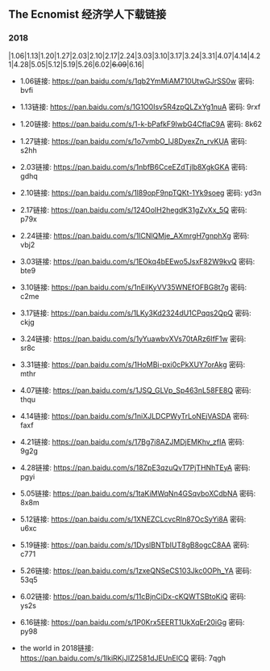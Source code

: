 ## The Ecnomist 经济学人下载链接

### 2018
|1.06|1.13|1.20|1.27|2.03|2.10|2.17|2.24|3.03|3.10|3.17|3.24|3.31|4.07|4.14|4.21|4.28|5.05|5.12|5.19|5.26|6.02|~~6.09~~|6.16|

- 1.06链接: https://pan.baidu.com/s/1qb2YmMiAM710UtwGJrSS0w 密码: bvfi
- 1.13链接: https://pan.baidu.com/s/1G1O0Isv5R4zpQLZxYg1nuA 密码: 9rxf
- 1.20链接: https://pan.baidu.com/s/1-k-bPafkF9IwbG4CflaC9A 密码: 8k62
- 1.27链接: https://pan.baidu.com/s/1o7vmbO_IJ8DyexZn_rvKUA 密码: s2hh
- 2.03链接: https://pan.baidu.com/s/1nbfB6CceEZdTjlb8XgkGKA 密码: gdhq
- 2.10链接: https://pan.baidu.com/s/1l89opF9npTQKt-1Yk9soeg 密码: yd3n
- 2.17链接: https://pan.baidu.com/s/124OoIH2hegdK31gZvXx_5Q 密码: p79x
- 2.24链接: https://pan.baidu.com/s/1lCNlQMje_AXmrgH7gnphXg 密码: vbj2
- 3.03链接: https://pan.baidu.com/s/1EOkq4bEEwo5JsxF82W9kvQ 密码: bte9
- 3.10链接: https://pan.baidu.com/s/1nEilKyVV35WNEfOFBG8t7g 密码: c2me
- 3.17链接: https://pan.baidu.com/s/1LKy3Kd2324dU1CPqqs2QpQ 密码: ckjg
- 3.24链接: https://pan.baidu.com/s/1yYuawbvXVs70tARz6IfF1w 密码: sr8c
- 3.31链接: https://pan.baidu.com/s/1HoMBi-pxi0cPkXUY7orAkg 密码: mthr
- 4.07链接: https://pan.baidu.com/s/1JSQ_GLVp_Sp463nL58FE8Q 密码: thqu
- 4.14链接: https://pan.baidu.com/s/1niXJLDCPWyTrLoNEjVASDA 密码: faxf
- 4.21链接: https://pan.baidu.com/s/17Bg7i8AZJMDjEMKhv_zfIA 密码: 9g2g
- 4.28链接: https://pan.baidu.com/s/18ZpE3qzuQvT7PjTHNhTEyA 密码: pgyi
- 5.05链接: https://pan.baidu.com/s/1taKiMWqNn4GSqvboXCdbNA 密码: 8x8m
- 5.12链接: https://pan.baidu.com/s/1XNEZCLcvcRIn87OcSyYi8A 密码: u6xc
- 5.19链接: https://pan.baidu.com/s/1DyslBNTbIUT8gB8ogcC8AA 密码: c771
- 5.26链接: https://pan.baidu.com/s/1zxeQNSeCS103Jkc0OPh_YA 密码: 53q5
- 6.02链接: https://pan.baidu.com/s/11cBjnCiDx-cKQWTSBtoKiQ 密码: ys2s
- 6.16链接: https://pan.baidu.com/s/1P0Krx5EERT1UkXqEr20iGg 密码: py98
 
- the world in 2018链接: https://pan.baidu.com/s/1lkiRKjJIZ2581dJEUnEICQ 密码: 7qgh
